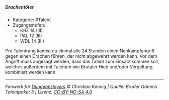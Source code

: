 <!---
Dies ist ein Fanwerk für DUNGEONSLAYERS © von Christian Kennig

Quellen:      [Bruder Grimms Talentpaket 3](https://www.f-space.de/ds4/downloads.html)
              [Talentbeschreibungen](https://www.f-space.de/ds4/tools-talentcards.html)
License:      [CC-BY-NC-SA 4.0](https://creativecommons.org/licenses/by-nc-sa/4.0/deed.de)
Richtlinien:  [Fanwerkrichtlinien](https://www.dungeonslayers.net/fanwerk-richtlinien/)
Autor:        Zauberlehrling
-->

##### Drachentöter

- Kategorie: #Talent
- Zugangsstufen:
  - KRZ 14 (III)
  - PAL 12 (III)
  - WDL 14 (III)

Pro Talentrang kannst du einmal alle 24 Stunden einen Nahkampfangriff gegen einen Drachen führen, der nicht abgewehrt werden kann. Vor dem Angriff muss angesagt werden, dass das Talent zum Einsatz kommen soll, welches außerdem mit Talenten wie Brutaler Hieb und/oder Vergeltung kombiniert werden kann.

---

_Fanwerk für [Dungeonslayers](https://www.dungeonslayers.net/) © Christian Kennig | Quelle: Bruder Grimms Talentpaket 3 | Lizenz: [CC-BY-NC-SA 4.0](https://creativecommons.org/licenses/by-nc-sa/4.0/deed.de)_
